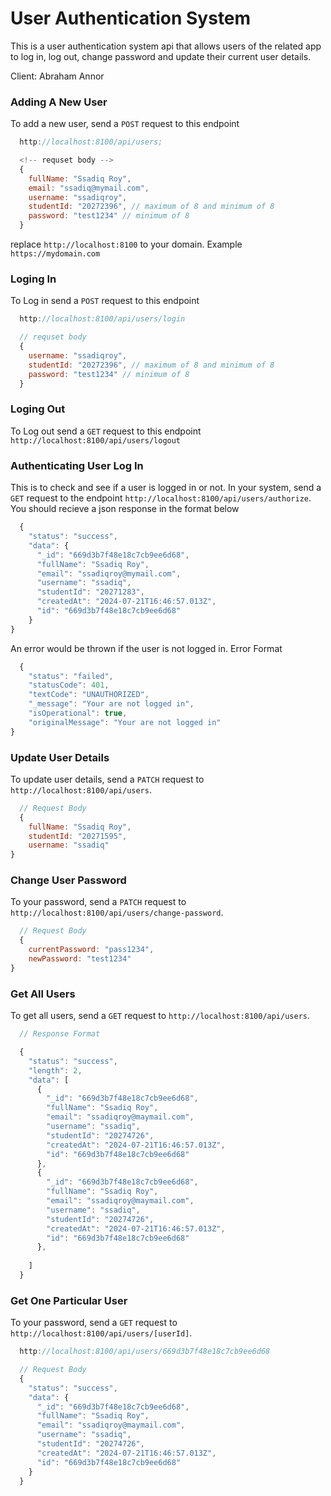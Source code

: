 # User Authentication System
This is a user authentication system api that allows users of the related app to log in, log out, change password and update their current user details.

Client: Abraham Annor

### Adding A New User
To add a new user, send a `POST` request to this endpoint
```js
  http://localhost:8100/api/users; 

  <!-- requset body -->
  {
    fullName: "Ssadiq Roy",
    email: "ssadiq@mymail.com",
    username: "ssadiqroy",
    studentId: "20272396", // maximum of 8 and minimum of 8
    password: "test1234" // minimum of 8
  }
```
replace `http://localhost:8100` to your domain. Example `https://mydomain.com`

### Loging In
To Log in send a `POST` request to this endpoint
```js
  http://localhost:8100/api/users/login

  // requset body
  {
    username: "ssadiqroy",
    studentId: "20272396", // maximum of 8 and minimum of 8
    password: "test1234" // minimum of 8
  }
```
### Loging Out
To Log out send a `GET` request to this endpoint `http://localhost:8100/api/users/logout`

### Authenticating User Log In
This is to check and see if a user is logged in or not. In your system, send a `GET` request to the endpoint `http://localhost:8100/api/users/authorize`. You should recieve a json response in the format below
```js
  {
    "status": "success",
    "data": {
      "_id": "669d3b7f48e18c7cb9ee6d68",
      "fullName": "Ssadiq Roy",
      "email": "ssadiqroy@mymail.com",
      "username": "ssadiq",
      "studentId": "20271283",
      "createdAt": "2024-07-21T16:46:57.013Z",
      "id": "669d3b7f48e18c7cb9ee6d68"
    }
}
```

An error would be thrown if the user is not logged in. Error Format
```js
  {
    "status": "failed",
    "statusCode": 401,
    "textCode": "UNAUTHORIZED",
    "_message": "Your are not logged in",
    "isOperational": true,
    "originalMessage": "Your are not logged in"
}
```

### Update User Details
To update user details, send a `PATCH` request to `http://localhost:8100/api/users`. 
```js
  // Request Body
  {
    fullName: "Ssadiq Roy",
    studentId: "20271595",
    username: "ssadiq"
}
```

### Change User Password
To your password, send a `PATCH` request to `http://localhost:8100/api/users/change-password`. 
```js
  // Request Body
  {
    currentPassword: "pass1234",
    newPassword: "test1234"
}
```

### Get All Users
To get all users, send a `GET` request to `http://localhost:8100/api/users`. 
```js
  // Response Format

  {
    "status": "success",
    "length": 2,
    "data": [
      {
        "_id": "669d3b7f48e18c7cb9ee6d68",
        "fullName": "Ssadiq Roy",
        "email": "ssadiqroy@maymail.com",
        "username": "ssadiq",
        "studentId": "20274726",
        "createdAt": "2024-07-21T16:46:57.013Z",
        "id": "669d3b7f48e18c7cb9ee6d68"
      },
      {
        "_id": "669d3b7f48e18c7cb9ee6d68",
        "fullName": "Ssadiq Roy",
        "email": "ssadiqroy@maymail.com",
        "username": "ssadiq",
        "studentId": "20274726",
        "createdAt": "2024-07-21T16:46:57.013Z",
        "id": "669d3b7f48e18c7cb9ee6d68"
      },
        
    ]
  }
```

### Get One Particular User
To your password, send a `GET` request to `http://localhost:8100/api/users/[userId]`. 
```js
  http://localhost:8100/api/users/669d3b7f48e18c7cb9ee6d68

  // Request Body
  {
    "status": "success",
    "data": {
      "_id": "669d3b7f48e18c7cb9ee6d68",
      "fullName": "Ssadiq Roy",
      "email": "ssadiqroy@maymail.com",
      "username": "ssadiq",
      "studentId": "20274726",
      "createdAt": "2024-07-21T16:46:57.013Z",
      "id": "669d3b7f48e18c7cb9ee6d68"
    }
  }
```

